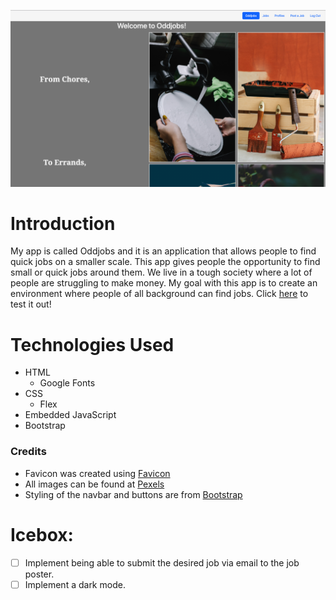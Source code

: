 
![screenshot](/public/images/readMeScreenshot.png)
# Introduction

My app is called Oddjobs and it is an application that allows people to find quick jobs on a smaller scale. This app gives people the opportunity to find small or quick jobs around them. We live in a tough society where a lot of people are struggling to make money. My goal with this app is to create an environment where people of all background can find jobs. Click [here](https://oddjobs.fly.dev) to test it out!

# Technologies Used
  - HTML
    - Google Fonts
  - CSS
    - Flex
  - Embedded JavaScript
  - Bootstrap

### Credits
  - Favicon was created using [Favicon](https://favicon.io/favicon-generator/)
  - All images can be found at [Pexels](https://www.pexels.com/)
  - Styling of the navbar and buttons are from [Bootstrap](https://getbootstrap.com/)

# Icebox:
  - [ ] Implement being able to submit the desired job via email to the job poster.
  - [ ] Implement a dark mode.